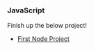 ### JavaScript

Finish up the below project!

* [First Node Project](https://github.com/Pklong/github-grabber)